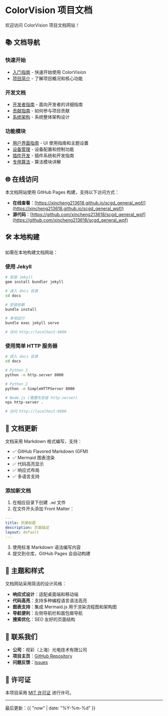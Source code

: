 # ColorVision 项目文档

欢迎访问 ColorVision 项目文档网站！

## 📚 文档导航

### 快速开始
- [入门指南](opendeep/getting-started/入门指南.md) - 快速开始使用 ColorVision
- [项目简介](opendeep/introduction/简介.md) - 了解项目概况和核心功能

### 开发文档  
- [开发者指南](opendeep/developer-guide/开发者指南.md) - 面向开发者的详细指南
- [贡献指南](opendeep/developer-guide/contribution-guidelines/贡献指南.md) - 如何参与项目贡献
- [系统架构](opendeep/introduction/system-architecture/系统架构概览.md) - 系统整体架构设计

### 功能模块
- [用户界面指南](opendeep/user-interface-guide/) - UI 使用指南和主题设置
- [设备管理](opendeep/device-management/) - 设备配置和控制功能
- [插件开发](opendeep/plugins/) - 插件系统和开发指南
- [专用算法](opendeep/specialized-algorithms/) - 算法模块详解

## 🌐 在线访问

本文档网站使用 GitHub Pages 构建，支持以下访问方式：

- **在线查看**：[https://xincheng213618.github.io/scgd_general_wpf/](https://xincheng213618.github.io/scgd_general_wpf/)
- **源代码**：[https://github.com/xincheng213618/scgd_general_wpf](https://github.com/xincheng213618/scgd_general_wpf)

## 🛠️ 本地构建

如需在本地构建文档网站：

### 使用 Jekyll

```bash
# 安装 Jekyll
gem install bundler jekyll

# 进入 docs 目录
cd docs

# 安装依赖
bundle install

# 本地运行
bundle exec jekyll serve

# 访问 http://localhost:4000
```

### 使用简单 HTTP 服务器

```bash
# 进入 docs 目录
cd docs

# Python 3
python -m http.server 8000

# Python 2
python -m SimpleHTTPServer 8000

# Node.js (需要先安装 http-server)
npx http-server .

# 访问 http://localhost:8000
```

## 📝 文档更新

文档采用 Markdown 格式编写，支持：

- ✅ GitHub Flavored Markdown (GFM)
- ✅ Mermaid 图表渲染
- ✅ 代码高亮显示
- ✅ 响应式布局
- ✅ 多语言支持

### 添加新文档

1. 在相应目录下创建 `.md` 文件
2. 在文件开头添加 Front Matter：

```yaml
---
title: 页面标题
description: 页面描述
layout: default
---
```

3. 使用标准 Markdown 语法编写内容
4. 提交到仓库，GitHub Pages 会自动构建

## 🎨 主题和样式

文档网站采用简洁的设计风格：

- **响应式设计**：适配桌面端和移动端
- **代码高亮**：支持多种编程语言语法高亮
- **图表支持**：集成 Mermaid.js 用于渲染流程图和架构图
- **导航便利**：左侧导航栏和面包屑导航
- **搜索优化**：SEO 友好的页面结构

## 📧 联系我们

- **公司**：视彩（上海）光电技术有限公司
- **项目主页**：[GitHub Repository](https://github.com/xincheng213618/scgd_general_wpf)
- **问题反馈**：[Issues](https://github.com/xincheng213618/scgd_general_wpf/issues)

## 📄 许可证

本项目采用 [MIT 许可证](../LICENSE) 进行许可。

---

最后更新：{{ "now" | date: "%Y-%m-%d" }}